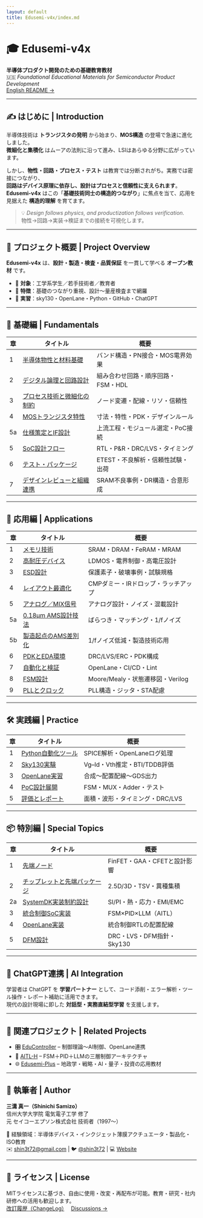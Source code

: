 ```yaml
---
layout: default
title: Edusemi-v4x/index.md
---
```


<!-- ページ専用スタイル -->
<link rel="stylesheet" href="{{ '/assets/css/edusemi.css' | relative_url }}"/>

# 🎓 Edusemi-v4x  
**半導体プロダクト開発のための基礎教育教材**  
🇺🇸 *Foundational Educational Materials for Semiconductor Product Development*  
<a class="btn-link" href="./README_en.md">English README →</a>

---

## ✍️ はじめに | Introduction

半導体技術は **トランジスタの発明** から始まり、**MOS構造** の登場で急速に進化しました。  
**微細化と集積化** はムーアの法則に沿って進み、LSIはあらゆる分野に広がっています。

しかし、**物性・回路・プロセス・テスト** は教育では分断されがち。実務では密接につながり、  
**回路はデバイス原理に依存し、設計はプロセスと信頼性に支えられます**。  
**Edusemi-v4x** はこの「**基礎技術同士の構造的つながり**」に焦点を当て、応用を見据えた **構造的理解** を育てます。

> 💡 *Design follows physics, and productization follows verification.*  
> 物性→回路→実装→検証までの接続を可視化します。

---

## 📘 プロジェクト概要 | Project Overview

**Edusemi-v4x** は、**設計・製造・検査・品質保証** を一貫して学べる **オープン教材** です。

- 🎯 **対象**：工学系学生／若手技術者／教育者  
- 🌟 **特徴**：基礎のつながり重視、設計〜量産検査まで網羅  
- 🧪 **実習**：sky130・OpenLane・Python・GitHub・ChatGPT

---

## 🧭 基礎編 | Fundamentals

<table class="nice-table">
<thead><tr><th>章</th><th>タイトル</th><th>概要</th></tr></thead>
<tbody>
<tr><td>1</td><td><a href="chapter1_materials/README.md">半導体物性と材料基礎</a></td><td>バンド構造・PN接合・MOS電界効果</td></tr>
<tr><td>2</td><td><a href="chapter2_comb_logic/README.md">デジタル論理と回路設計</a></td><td>組み合わせ回路・順序回路・FSM・HDL</td></tr>
<tr><td>3</td><td><a href="chapter3_process_evolution/README.md">プロセス技術と微細化の制約</a></td><td>ノード変遷・配線・リソ・信頼性</td></tr>
<tr><td>4</td><td><a href="chapter4_mos_characteristics/README.md">MOSトランジスタ特性</a></td><td>寸法・特性・PDK・デザインルール</td></tr>
<tr><td>5a</td><td><a href="chapter5a_spec_module_if/README.md">仕様策定とIF設計</a></td><td>上流工程・モジュール選定・PoC接続</td></tr>
<tr><td>5</td><td><a href="chapter5_soc_design_flow/README.md">SoC設計フロー</a></td><td>RTL・P&R・DRC/LVS・タイミング</td></tr>
<tr><td>6</td><td><a href="chapter6_test_and_package/README.md">テスト・パッケージ</a></td><td>ETEST・不良解析・信頼性試験・出荷</td></tr>
<tr><td>7</td><td><a href="chapter7_design_review_and_org/README.md">デザインレビューと組織連携</a></td><td>SRAM不良事例・DR構造・合意形成</td></tr>
</tbody>
</table>

---

## 🧩 応用編 | Applications

<table class="nice-table">
<thead><tr><th>章</th><th>タイトル</th><th>概要</th></tr></thead>
<tbody>
<tr><td>1</td><td><a href="d_chapter1_memory_technologies/README.md">メモリ技術</a></td><td>SRAM・DRAM・FeRAM・MRAM</td></tr>
<tr><td>2</td><td><a href="d_chapter2_high_voltage_devices/README.md">高耐圧デバイス</a></td><td>LDMOS・電界制御・高電圧設計</td></tr>
<tr><td>3</td><td><a href="d_chapter3_esd_protection_design/README.md">ESD設計</a></td><td>保護素子・破壊事例・試験規格</td></tr>
<tr><td>4</td><td><a href="d_chapter4_layout_optimization/README.md">レイアウト最適化</a></td><td>CMPダミー・IRドロップ・ラッチアップ</td></tr>
<tr><td>5</td><td><a href="d_chapter5_analog_mixed_signal/README.md">アナログ／MIX信号</a></td><td>アナログ設計・ノイズ・混載設計</td></tr>
<tr><td>5a</td><td><a href="d_chapter5a_analog_mixed_signal/README.md">0.18μm AMS設計技法</a></td><td>ばらつき・マッチング・1/fノイズ</td></tr>
<tr><td>5b</td><td><a href="d_chapter5b_ams_block_and_pdk/README.md">製造起点のAMS差別化</a></td><td>1/fノイズ低減・製造技術応用</td></tr>
<tr><td>6</td><td><a href="d_chapter6_pdk_and_eda_environment/README.md">PDKとEDA環境</a></td><td>DRC/LVS/ERC・PDK構成</td></tr>
<tr><td>7</td><td><a href="d_chapter7_automation_and_verification/README.md">自動化と検証</a></td><td>OpenLane・CI/CD・Lint</td></tr>
<tr><td>8</td><td><a href="d_chapter8_fsm_design_basics/README.md">FSM設計</a></td><td>Moore/Mealy・状態遷移図・Verilog</td></tr>
<tr><td>9</td><td><a href="d_chapter9_pll_and_clock_design/README.md">PLLとクロック</a></td><td>PLL構造・ジッタ・STA配慮</td></tr>
</tbody>
</table>

---

## 🛠 実践編 | Practice

<table class="nice-table">
<thead><tr><th>章</th><th>タイトル</th><th>概要</th></tr></thead>
<tbody>
<tr><td>1</td><td><a href="e_chapter1_python_automation_tools/README.md">Python自動化ツール</a></td><td>SPICE解析・OpenLaneログ処理</td></tr>
<tr><td>2</td><td><a href="e_chapter2_sky130_experiments/README.md">Sky130実験</a></td><td>Vg–Id・Vth推定・BTI/TDDB評価</td></tr>
<tr><td>3</td><td><a href="e_chapter3_openlane_practice/README.md">OpenLane実習</a></td><td>合成〜配置配線〜GDS出力</td></tr>
<tr><td>4</td><td><a href="e_chapter4_poc_spec_and_design/README.md">PoC設計展開</a></td><td>FSM・MUX・Adder・テスト</td></tr>
<tr><td>5</td><td><a href="e_chapter5_evaluation_and_report/README.md">評価とレポート</a></td><td>面積・波形・タイミング・DRC/LVS</td></tr>
</tbody>
</table>

---

## 📦 特別編 | Special Topics

<table class="nice-table">
<thead><tr><th>章</th><th>タイトル</th><th>概要</th></tr></thead>
<tbody>
<tr><td>1</td><td><a href="f_chapter1_finfet_gaa/README.md">先端ノード</a></td><td>FinFET・GAA・CFETと設計影響</td></tr>
<tr><td>2</td><td><a href="f_chapter2_chiplet_pkg/README.md">チップレットと先端パッケージ</a></td><td>2.5D/3D・TSV・異種集積</td></tr>
<tr><td>2a</td><td><a href="f_chapter2a_systemdk/README.md">SystemDK実装制約設計</a></td><td>SI/PI・熱・応力・EMI/EMC</td></tr>
<tr><td>3</td><td><a href="f_chapter3_socsystem/README.md">統合制御SoC実装</a></td><td>FSM×PID×LLM（AITL）</td></tr>
<tr><td>4</td><td><a href="f_chapter4_openlane/README.md">OpenLane実装</a></td><td>統合制御RTLの配置配線</td></tr>
<tr><td>5</td><td><a href="f_chapter5_dfm/README.md">DFM設計</a></td><td>DRC・LVS・DFM指針・Sky130</td></tr>
</tbody>
</table>

---

## 🤖 ChatGPT連携 | AI Integration

学習者は ChatGPT を **学習パートナー** として、コード添削・エラー解析・ツール操作・レポート補助に活用できます。  
現代の設計現場に即した **対話型・実務直結型学習** を支援します。

---

## 🔗 関連プロジェクト | Related Projects

<ul class="icon-list">
  <li>🎛️ <a href="https://samizo-aitl.github.io/EduController/">EduController</a> – 制御理論〜AI制御、OpenLane連携</li>
  <li>🤖 <a href="https://samizo-aitl.github.io/AITL-H/">AITL-H</a> – FSM＋PID＋LLMの三層制御アーキテクチャ</li>
  <li>🌐 <a href="https://samizo-aitl.github.io/Edusemi-Plus/">Edusemi-Plus</a> – 地政学・戦略・AI・量子・投資の応用教材</li>
</ul>

---

## 👤 執筆者 | Author

**三溝 真一（Shinichi Samizo）**  
信州大学大学院 電気電子工学 修了  
元 セイコーエプソン株式会社 技術者（1997〜）

📌 経験領域：半導体デバイス・インクジェット薄膜アクチュエータ・製品化・ISO教育  
✉️ <a href="mailto:shin3t72@gmail.com">shin3t72@gmail.com</a> | 🐦 <a href="https://x.com/shin3t72">@shin3t72</a> | 💻 <a href="https://samizo-aitl.github.io/">Website</a>

---

## 📄 ライセンス | License

MITライセンスに基づき、自由に使用・改変・再配布が可能。教育・研究・社内研修への活用も歓迎します。  
<a class="btn-link" href="revision_history.md">改訂履歴（ChangeLog）</a>　
<a class="btn-secondary" href="https://github.com/Samizo-AITL/Edusemi-v4x/discussions">Discussions →</a>
